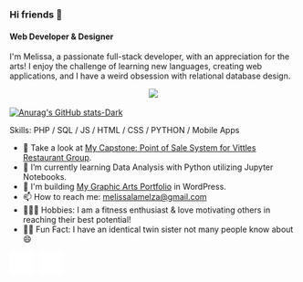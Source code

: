 
<!--
**Mlamelza/Mlamelza** is a ✨ _special_ ✨ repository because its `README.md` (this file) appears on your GitHub profile.
-->


<!--![Anurag's GitHub stats](https://github-readme-stats.vercel.app/api?username=Mlamelza&show_icons=true&bg_color=dark)-->

### Hi friends 👋
#### Web Developer & Designer
I'm Melissa, a passionate full-stack developer, with an appreciation for the arts! I enjoy the challenge of learning new languages, creating web applications, and I have a weird obsession with relational database design. 

<p style="text-align:center"><img style ="align:center" src="banner.svgz"></p>

[![Anurag's GitHub stats-Dark](https://github-readme-stats.vercel.app/api?username=Mlamelza&show_icons=true&theme=dark#gh-dark-mode-only)](https://github.com/anuraghazra/github-readme-stats#gh-dark-mode-only)


Skills: PHP / SQL / JS / HTML / CSS / PYTHON / Mobile Apps

- 🔭 Take a look at [My Capstone: Point of Sale System for Vittles Restaurant Group](https://www.loom.com/share/0284d87fa5df488588c0ccb76fa5bc57?sid=4dbd412d-4b94-46ca-a294-d2c866f723f8).
- 🐍 I’m currently learning Data Analysis with Python utilizing Jupyter Notebooks.
- 🎨 I'm building [My Graphic Arts Portfolio](http://portfolio.melissalamelza.com) in WordPress.
- 📫 How to reach me: melissalamelza@gmail.com 
- 🏋🏼‍♀️ Hobbies: I am a fitness enthusiast & love motivating others in reaching their best potential!
- 👯‍♀️ Fun Fact: I have an identical twin sister not many people know about 😄

<!--
[<img src='https://cdn.jsdelivr.net/npm/simple-icons@3.0.1/icons/github.svg' alt='github' height='40' color="#000000">](https://github.com/Mlamelza)  [<img src='https://cdn.jsdelivr.net/npm/simple-icons@3.0.1/icons/linkedin.svg' alt='linkedin' height='40'>](https://www.linkedin.com/in/melissa-lamelza-5/)  -->

[<img src='github-mark-white.png' alt='github' height='40'>](https://github.com/Mlamelza) &nbsp; [<img src='In-White-128@2x.png' alt='linkedin' height='40'>](https://www.linkedin.com/in/melissa-lamelza-51b46a55/)





